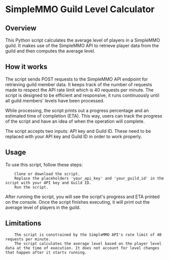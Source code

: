 # SimpleMMO Guild Level Calculator
## Overview

This Python script calculates the average level of players in a SimpleMMO guild. It makes use of the SimpleMMO API to retrieve player data from the guild and then computes the average level.

## How it works

The script sends POST requests to the SimpleMMO API endpoint for retrieving guild member data. It keeps track of the number of requests made to respect the API rate limit which is 40 requests per minute. The script is designed to be efficient and responsive, it runs continuously until all guild members' levels have been processed.

While processing, the script prints out a progress percentage and an estimated time of completion (ETA). This way, users can track the progress of the script and have an idea of when the operation will complete.

The script accepts two inputs: API key and Guild ID. These need to be replaced with your API key and Guild ID in order to work properly.

## Usage

To use this script, follow these steps:
```
    Clone or download the script.
    Replace the placeholders 'your_api_key' and 'your_guild_id' in the script with your API key and Guild ID.
    Run the script.
```
After running the script, you will see the script's progress and ETA printed on the console. Once the script finishes executing, it will print out the average level of players in the guild.

## Limitations
```
    The script is constrained by the SimpleMMO API's rate limit of 40 requests per minute.
    The script calculates the average level based on the player level data at the time of execution. It does not account for level changes that happen after it starts running.
```
